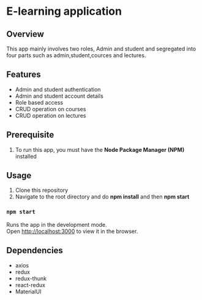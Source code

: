 # E-learning application

## Overview

This app mainly involves two roles, Admin and student and segregated into four parts such as 
admin,student,cources and lectures.


## Features

- Admin and student authentication
- Admin and student account details
- Role based access
- CRUD operation on courses
- CRUD operation on lectures

## Prerequisite
1. To run this app, you must have the **Node Package Manager (NPM)** installed


## Usage

1. Clone this repository
2. Navigate to the root directory and do **npm install** and then **npm start**


### `npm start`

Runs the app in the development mode.\
Open [http://localhost:3000](http://localhost:3000) to view it in the browser.

## Dependencies

- axios 
- redux 
- redux-thunk 
- react-redux 
- MaterialUI 
















